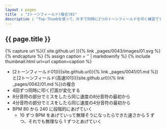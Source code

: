 ```yaml
---
layout : pages
title  : "2トーンフィールド(複合)01"
description : "Top-Thumbを使って、片手で同時に2つのトーンフィールドを叩く練習です。途中で8分になります。4分でも8分でもきれいに鳴るように練習しましょう。"
---
```


## {{ page.title }}

{% capture url %}{{ site.github.url }}{% link _pages/0043/images/01.svg %}{% endcapture %}
{% assign caption = '' | markdownify %}
{% include thumbnail.html url=url caption=caption %}

* [2トーンフィールド01]({{site.github.url}}{% link _pages/0041/01.md %})と[2トーンフィールド(高速)01]({{site.github.url}}{% link _pages/0042/01.md %})の複合
* 4回ずつ同時に叩く打面が変化する
* 8分音符の部分でミスをしたら同じ速度の8分音符の最初から
* 4分音符の部分でミスをしたら同じ速度の4分音符の最初から
* BPM 80 から 240 に段階的にあげていく
  * 10 ずつ BPM をあげていって無理そうになったらできた速さから 5 ずつ、それでも無理なら 1 ずつとあげていく